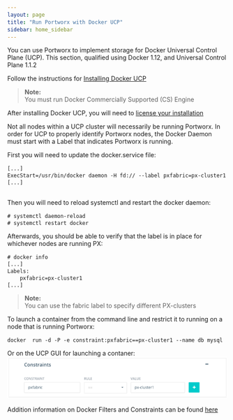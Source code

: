 ```yaml
---
layout: page
title: "Run Portworx with Docker UCP"
sidebar: home_sidebar
---
```


You can use Portworx to implement storage for Docker Universal Control Plane (UCP). 
This section, qualified using Docker 1.12, and Universal Control Plane 1.1.2

Follow the instructions for [Installing Docker UCP](https://docs.docker.com/ucp/installation/install-production)
>**Note:**<br/>You must run Docker Commercially Supported (CS) Engine

After installing Docker UCP, you will need to [license your installation](https://docs.docker.com/ucp/installation/license)

Not all nodes within a UCP cluster will necessarily be running Portworx.   In order for UCP to properly identify Portworx nodes, the Docker Daemon must start with a Label that indicates Portworx is running.


First you will need to update the docker.service file:


```
[...]
ExecStart=/usr/bin/docker daemon -H fd:// --label pxfabric=px-cluster1
[...]


```
Then you will need to reload systemctl and restart the docker daemon:

```
# systemctl daemon-reload
# systemctl restart docker
```


Afterwards, you should be able to verify that the label is in place for whichever nodes are running PX:

```
# docker info
[...]
Labels:
    pxfabric=px-cluster1
[...]
```


>**Note:**<br/>You can use the fabric label to specify different PX-clusters


To launch a container from the command line and restrict it to running on a node that is running Portworx:

```
docker  run -d -P -e constraint:pxfabric==px-cluster1 --name db mysql
```


Or on the UCP GUI for launching a contaner:
![UCP GUI constraints](images/constraints.png)

Addition information on Docker Filters and Constraints can be found [here](https://docs.docker.com/swarm/scheduler/filter/)
